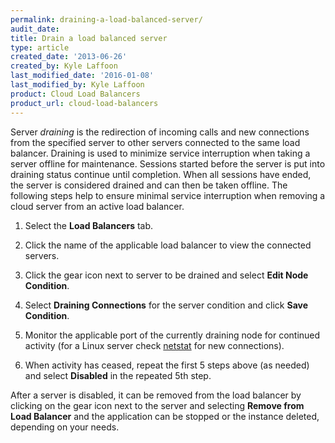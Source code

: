 ```yaml
---
permalink: draining-a-load-balanced-server/
audit_date:
title: Drain a load balanced server
type: article
created_date: '2013-06-26'
created_by: Kyle Laffoon
last_modified_date: '2016-01-08'
last_modified_by: Kyle Laffoon
product: Cloud Load Balancers
product_url: cloud-load-balancers
---
```


Server *draining* is the redirection of incoming calls and new
connections from the specified server to other servers connected to the
same load balancer. Draining is used to minimize service
interruption when taking a server offline for maintenance.
Sessions started before the server is put into draining status
continue until completion.  When all sessions have ended, the
server is considered drained and can then be taken offline. The
following steps help to ensure minimal service interruption
when removing a cloud server from an active load balancer.

1.  Select the **Load Balancers** tab.
2.  Click the name of the applicable load balancer to view the
    connected servers.
3.  Click the gear icon next to server to be drained and select **Edit Node Condition**.

4.  Select **Draining Connections** for the server condition and click
    **Save Condition**.

5.  Monitor the applicable port of the currently draining node for
    continued activity (for a Linux server check
    [netstat](/how-to/checking-listening-ports-with-netstat)
    for new connections).
6.  When activity has ceased, repeat the first 5 steps above (as needed)
    and select **Disabled** in the repeated 5th step.

After a server is disabled, it can be removed from the load balancer by clicking on the gear icon next to the server and selecting **Remove from Load Balancer** and the
application can be stopped or the instance deleted, depending on your
needs.
